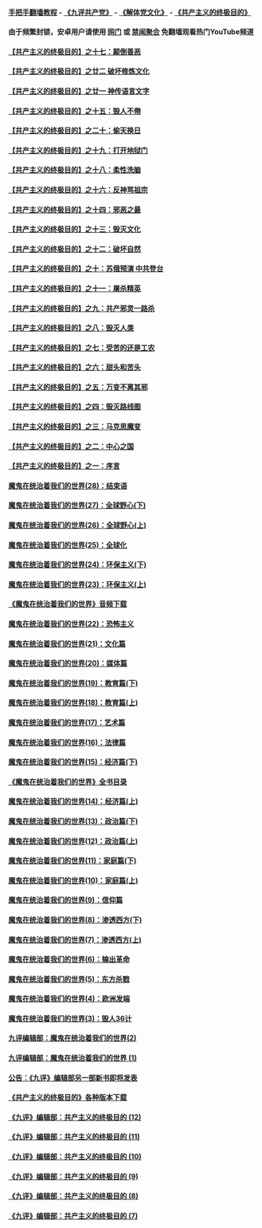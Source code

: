 #### [手把手翻墙教程](https://github.com/gfw-breaker/guides/wiki) -  [《九评共产党》](https://github.com/gfw-breaker/9ping.md?t=05231537) - [《解体党文化》](https://github.com/gfw-breaker/jtdwh.md?t=05231537) - [《共产主义的终极目的》](https://github.com/gfw-breaker/gczydzjmd.md?t=05231537)

#### 由于频繁封锁，安卓用户请使用 [网门](https://github.com/gfw-breaker/bn-android/blob/master/ogate.md?t=05231537) 或 [禁闻聚合](https://github.com/gfw-breaker/bn-android) 免翻墙观看热门YouTube频道 

#### [【共产主义的终极目的】之十七：颠倒善恶](../pages/nsc422/n11179782.md?t=05231537) 

#### [【共产主义的终极目的】之廿二 破坏修炼文化](../pages/nsc422/n11245728.md?t=05231537) 

#### [【共产主义的终极目的】之廿一 神传语言文字](../pages/nsc422/n11263265.md?t=05231537) 

#### [【共产主义的终极目的】之十五：毁人不倦](../pages/nsc422/n11166792.md?t=05231537) 

#### [【共产主义的终极目的】之二十：偷天换日](../pages/nsc422/n11238846.md?t=05231537) 

#### [【共产主义的终极目的】之十九：打开地狱门](../pages/nsc422/n11206376.md?t=05231537) 

#### [【共产主义的终极目的】之十八：柔性洗脑](../pages/nsc422/n11199994.md?t=05231537) 

#### [【共产主义的终极目的】之十六：反神骂祖宗](../pages/nsc422/n11166798.md?t=05231537) 

#### [【共产主义的终极目的】之十四：邪恶之最](../pages/nsc422/n11150249.md?t=05231537) 

#### [【共产主义的终极目的】之十三：毁灭文化](../pages/nsc422/n11135227.md?t=05231537) 

#### [【共产主义的终极目的】之十二：破坏自然](../pages/nsc422/n11135214.md?t=05231537) 

#### [【共产主义的终极目的】之十：苏俄预演 中共登台](../pages/nsc422/n11118424.md?t=05231537) 

#### [【共产主义的终极目的】之十一：屠杀精英](../pages/nsc422/n11118442.md?t=05231537) 

#### [【共产主义的终极目的】之九：共产邪灵一路杀](../pages/nsc422/n11114139.md?t=05231537) 

#### [【共产主义的终极目的】之八：毁灭人类](../pages/nsc422/n11108503.md?t=05231537) 

#### [【共产主义的终极目的】之七：受苦的还是工农](../pages/nsc422/n11101809.md?t=05231537) 

#### [【共产主义的终极目的】之六：甜头和苦头](../pages/nsc422/n11096971.md?t=05231537) 

#### [【共产主义的终极目的】之五：万变不离其邪](../pages/nsc422/n11091285.md?t=05231537) 

#### [【共产主义的终极目的】之四：毁灭路线图](../pages/nsc422/n11086284.md?t=05231537) 

#### [【共产主义的终极目的】之三：马克思魔变](../pages/nsc422/n11061941.md?t=05231537) 

#### [【共产主义的终极目的】之二：中心之国](../pages/nsc422/n11047728.md?t=05231537) 

#### [【共产主义的终极目的】之一：序言](../pages/nsc422/n11086077.md?t=05231537) 

#### [魔鬼在统治着我们的世界(28)：结束语](../pages/nsc422/n10936246.md?t=05231537) 

#### [魔鬼在统治着我们的世界(27)：全球野心(下)](../pages/nsc422/n10928319.md?t=05231537) 

#### [魔鬼在统治着我们的世界(26)：全球野心(上)](../pages/nsc422/n10900318.md?t=05231537) 

#### [魔鬼在统治着我们的世界(25)：全球化](../pages/nsc422/n10788205.md?t=05231537) 

#### [魔鬼在统治着我们的世界(24)：环保主义(下)](../pages/nsc422/n10695307.md?t=05231537) 

#### [魔鬼在统治着我们的世界(23)：环保主义(上)](../pages/nsc422/n10688613.md?t=05231537) 

#### [《魔鬼在统治着我们的世界》音频下载](../pages/nsc422/n10635553.md?t=05231537) 

#### [魔鬼在统治着我们的世界(22)：恐怖主义](../pages/nsc422/n10614727.md?t=05231537) 

#### [魔鬼在统治着我们的世界(21)：文化篇](../pages/nsc422/n10597706.md?t=05231537) 

#### [魔鬼在统治着我们的世界(20)：媒体篇](../pages/nsc422/n10586579.md?t=05231537) 

#### [魔鬼在统治着我们的世界(19)：教育篇(下)](../pages/nsc422/n10564808.md?t=05231537) 

#### [魔鬼在统治着我们的世界(18)：教育篇(上)](../pages/nsc422/n10526970.md?t=05231537) 

#### [魔鬼在统治着我们的世界(17)：艺术篇](../pages/nsc422/n10499093.md?t=05231537) 

#### [魔鬼在统治着我们的世界(16)：法律篇](../pages/nsc422/n10485969.md?t=05231537) 

#### [魔鬼在统治着我们的世界(15)：经济篇(下)](../pages/nsc422/n10469975.md?t=05231537) 

#### [《魔鬼在统治着我们的世界》全书目录](../pages/nsc422/n10464261.md?t=05231537) 

#### [魔鬼在统治着我们的世界(14)：经济篇(上)](../pages/nsc422/n10457370.md?t=05231537) 

#### [魔鬼在统治着我们的世界(13)：政治篇(下)](../pages/nsc422/n10448270.md?t=05231537) 

#### [魔鬼在统治着我们的世界(12)：政治篇(上)](../pages/nsc422/n10444576.md?t=05231537) 

#### [魔鬼在统治着我们的世界(11)：家庭篇(下)](../pages/nsc422/n10440961.md?t=05231537) 

#### [魔鬼在统治着我们的世界(10)：家庭篇(上)](../pages/nsc422/n10435448.md?t=05231537) 

#### [魔鬼在统治着我们的世界(9)：信仰篇](../pages/nsc422/n10432159.md?t=05231537) 

#### [魔鬼在统治着我们的世界(8)：渗透西方(下)](../pages/nsc422/n10429603.md?t=05231537) 

#### [魔鬼在统治着我们的世界(7)：渗透西方(上)](../pages/nsc422/n10426013.md?t=05231537) 

#### [魔鬼在统治着我们的世界(6)：输出革命](../pages/nsc422/n10421536.md?t=05231537) 

#### [魔鬼在统治着我们的世界(5)：东方杀戮](../pages/nsc422/n10417707.md?t=05231537) 

#### [魔鬼在统治着我们的世界(4)：欧洲发端](../pages/nsc422/n10414890.md?t=05231537) 

#### [魔鬼在统治着我们的世界(3)：毁人36计](../pages/nsc422/n10411583.md?t=05231537) 

#### [九评编辑部：魔鬼在统治着我们的世界(2)](../pages/nsc422/n10410036.md?t=05231537) 

#### [九评编辑部：魔鬼在统治着我们的世界 (1)](../pages/nsc422/n10406825.md?t=05231537) 

#### [公告：《九评》编辑部另一部新书即将发表](../pages/nsc422/n10405104.md?t=05231537) 

#### [《共产主义的终极目的》各种版本下载](../pages/nsc422/n10022138.md?t=05231537) 

#### [《九评》编辑部：共产主义的终极目的 (12)](../pages/nsc422/n9933272.md?t=05231537) 

#### [《九评》编辑部：共产主义的终极目的 (11)](../pages/nsc422/n9924973.md?t=05231537) 

#### [《九评》编辑部：共产主义的终极目的 (10)](../pages/nsc422/n9920883.md?t=05231537) 

#### [《九评》编辑部：共产主义的终极目的 (9)](../pages/nsc422/n9916363.md?t=05231537) 

#### [《九评》编辑部：共产主义的终极目的 (8)](../pages/nsc422/n9912488.md?t=05231537) 

#### [《九评》编辑部：共产主义的终极目的 (7)](../pages/nsc422/n9901176.md?t=05231537) 


